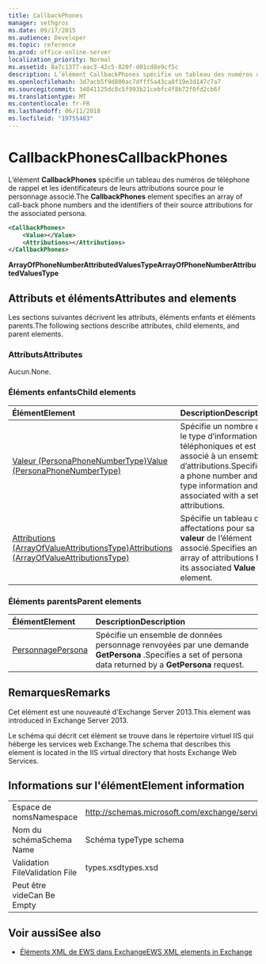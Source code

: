 ```yaml
---
title: CallbackPhones
manager: sethgros
ms.date: 09/17/2015
ms.audience: Developer
ms.topic: reference
ms.prod: office-online-server
localization_priority: Normal
ms.assetid: 8a7c1377-aac3-42c5-820f-d01cd8e9cf5c
description: L’élément CallbackPhones spécifie un tableau des numéros de téléphone de rappel et les identificateurs de leurs attributions source pour le personnage associé.
ms.openlocfilehash: 3d7acb5f9d800ac7dfff5a43ca8f19e3d147c7a7
ms.sourcegitcommit: 34041125dc8c5f993b21cebfc4f8b72f0fd2cb6f
ms.translationtype: MT
ms.contentlocale: fr-FR
ms.lasthandoff: 06/11/2018
ms.locfileid: "19755483"
---
```

# <a name="callbackphones"></a><span data-ttu-id="dd41c-103">CallbackPhones</span><span class="sxs-lookup"><span data-stu-id="dd41c-103">CallbackPhones</span></span>

<span data-ttu-id="dd41c-104">L’élément **CallbackPhones** spécifie un tableau des numéros de téléphone de rappel et les identificateurs de leurs attributions source pour le personnage associé.</span><span class="sxs-lookup"><span data-stu-id="dd41c-104">The **CallbackPhones** element specifies an array of call-back phone numbers and the identifiers of their source attributions for the associated persona.</span></span> 
  
```XML
<CallbackPhones>
    <Value></Value>
    <Attributions></Attributions>
</CallbackPhones>
```

 <span data-ttu-id="dd41c-105">**ArrayOfPhoneNumberAttributedValuesType**</span><span class="sxs-lookup"><span data-stu-id="dd41c-105">**ArrayOfPhoneNumberAttributedValuesType**</span></span>
## <a name="attributes-and-elements"></a><span data-ttu-id="dd41c-106">Attributs et éléments</span><span class="sxs-lookup"><span data-stu-id="dd41c-106">Attributes and elements</span></span>

<span data-ttu-id="dd41c-107">Les sections suivantes décrivent les attributs, éléments enfants et éléments parents.</span><span class="sxs-lookup"><span data-stu-id="dd41c-107">The following sections describe attributes, child elements, and parent elements.</span></span>
  
### <a name="attributes"></a><span data-ttu-id="dd41c-108">Attributs</span><span class="sxs-lookup"><span data-stu-id="dd41c-108">Attributes</span></span>

<span data-ttu-id="dd41c-109">Aucun.</span><span class="sxs-lookup"><span data-stu-id="dd41c-109">None.</span></span>
  
### <a name="child-elements"></a><span data-ttu-id="dd41c-110">Éléments enfants</span><span class="sxs-lookup"><span data-stu-id="dd41c-110">Child elements</span></span>

|<span data-ttu-id="dd41c-111">**Élément**</span><span class="sxs-lookup"><span data-stu-id="dd41c-111">**Element**</span></span>|<span data-ttu-id="dd41c-112">**Description**</span><span class="sxs-lookup"><span data-stu-id="dd41c-112">**Description**</span></span>|
|:-----|:-----|
|[<span data-ttu-id="dd41c-113">Valeur (PersonaPhoneNumberType)</span><span class="sxs-lookup"><span data-stu-id="dd41c-113">Value (PersonaPhoneNumberType)</span></span>](value-personaphonenumbertype.md) <br/> |<span data-ttu-id="dd41c-114">Spécifie un nombre et le type d’informations téléphoniques et est associé à un ensemble d’attributions.</span><span class="sxs-lookup"><span data-stu-id="dd41c-114">Specifies a phone number and type information and is associated with a set of attributions.</span></span>  <br/> |
|[<span data-ttu-id="dd41c-115">Attributions (ArrayOfValueAttributionsType)</span><span class="sxs-lookup"><span data-stu-id="dd41c-115">Attributions (ArrayOfValueAttributionsType)</span></span>](attributions-arrayofvalueattributionstype.md) <br/> |<span data-ttu-id="dd41c-116">Spécifie un tableau des affectations pour sa **valeur** de l’élément associé.</span><span class="sxs-lookup"><span data-stu-id="dd41c-116">Specifies an array of attributions for its associated **Value** element.</span></span>  <br/> |
   
### <a name="parent-elements"></a><span data-ttu-id="dd41c-117">Éléments parents</span><span class="sxs-lookup"><span data-stu-id="dd41c-117">Parent elements</span></span>

|<span data-ttu-id="dd41c-118">**Élément**</span><span class="sxs-lookup"><span data-stu-id="dd41c-118">**Element**</span></span>|<span data-ttu-id="dd41c-119">**Description**</span><span class="sxs-lookup"><span data-stu-id="dd41c-119">**Description**</span></span>|
|:-----|:-----|
|[<span data-ttu-id="dd41c-120">Personnage</span><span class="sxs-lookup"><span data-stu-id="dd41c-120">Persona</span></span>](persona.md) <br/> |<span data-ttu-id="dd41c-121">Spécifie un ensemble de données personnage renvoyées par une demande **GetPersona** .</span><span class="sxs-lookup"><span data-stu-id="dd41c-121">Specifies a set of persona data returned by a **GetPersona** request.</span></span>  <br/> |
   
## <a name="remarks"></a><span data-ttu-id="dd41c-122">Remarques</span><span class="sxs-lookup"><span data-stu-id="dd41c-122">Remarks</span></span>

<span data-ttu-id="dd41c-123">Cet élément est une nouveauté d'Exchange Server 2013.</span><span class="sxs-lookup"><span data-stu-id="dd41c-123">This element was introduced in Exchange Server 2013.</span></span>
  
<span data-ttu-id="dd41c-124">Le schéma qui décrit cet élément se trouve dans le répertoire virtuel IIS qui héberge les services web Exchange.</span><span class="sxs-lookup"><span data-stu-id="dd41c-124">The schema that describes this element is located in the IIS virtual directory that hosts Exchange Web Services.</span></span>
  
## <a name="element-information"></a><span data-ttu-id="dd41c-125">Informations sur l'élément</span><span class="sxs-lookup"><span data-stu-id="dd41c-125">Element information</span></span>

|||
|:-----|:-----|
|<span data-ttu-id="dd41c-126">Espace de noms</span><span class="sxs-lookup"><span data-stu-id="dd41c-126">Namespace</span></span>  <br/> |http://schemas.microsoft.com/exchange/services/2006/types  <br/> |
|<span data-ttu-id="dd41c-127">Nom du schéma</span><span class="sxs-lookup"><span data-stu-id="dd41c-127">Schema Name</span></span>  <br/> |<span data-ttu-id="dd41c-128">Schéma type</span><span class="sxs-lookup"><span data-stu-id="dd41c-128">Type schema</span></span>  <br/> |
|<span data-ttu-id="dd41c-129">Validation File</span><span class="sxs-lookup"><span data-stu-id="dd41c-129">Validation File</span></span>  <br/> |<span data-ttu-id="dd41c-130">types.xsd</span><span class="sxs-lookup"><span data-stu-id="dd41c-130">types.xsd</span></span>  <br/> |
|<span data-ttu-id="dd41c-131">Peut être vide</span><span class="sxs-lookup"><span data-stu-id="dd41c-131">Can Be Empty</span></span>  <br/> ||
   
## <a name="see-also"></a><span data-ttu-id="dd41c-132">Voir aussi</span><span class="sxs-lookup"><span data-stu-id="dd41c-132">See also</span></span>



- [<span data-ttu-id="dd41c-133">Éléments XML de EWS dans Exchange</span><span class="sxs-lookup"><span data-stu-id="dd41c-133">EWS XML elements in Exchange</span></span>](ews-xml-elements-in-exchange.md)

